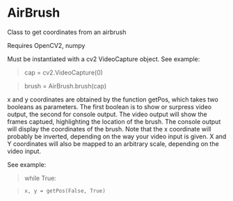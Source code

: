 # AirBrush
Class to get coordinates from an airbrush

Requires OpenCV2, numpy

Must be instantiated with a cv2 VideoCapture object. See example:

>cap = cv2.VideoCapture(0)

>brush = AirBrush.brush(cap)

x and y coordinates are obtained by the function getPos, which takes two booleans 
as parameters. The first boolean is to show or surpress video output, the second
for console output. The video output will show the frames captued, highlighting
the location of the brush. The console output will display the coordinates of the brush.
Note that the x coordinate will probably be inverted, depending on the way your video
input is given. X and Y coordinates will also be mapped to an arbitrary scale, depending on the video input.

See example:

>while True:

>     x, y = getPos(False, True)
